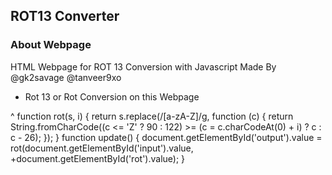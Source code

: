 ## ROT13 Converter
### About Webpage

HTML Webpage for ROT 13 Conversion with Javascript 
Made By @gk2savage @tanveer9xo
- Rot 13 or Rot <any number> Conversion on this Webpage

^ function rot(s, i) {
      return s.replace(/[a-zA-Z]/g, function (c) {
        return String.fromCharCode((c <= 'Z' ? 90 : 122) >= (c = c.charCodeAt(0) + i) ? c : c - 26);
      });
    }
    function update() {
      document.getElementById('output').value = rot(document.getElementById('input').value, +document.getElementById('rot').value);
    }
